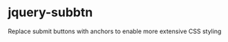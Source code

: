 jquery-subbtn
=============

Replace submit buttons with anchors to enable more extensive CSS styling
